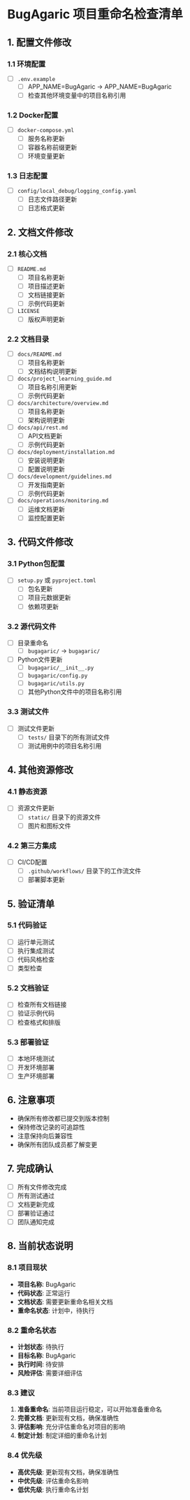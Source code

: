 # BugAgaric 项目重命名检查清单

## 1. 配置文件修改

### 1.1 环境配置
- [ ] `.env.example`
  - [ ] APP_NAME=BugAgaric -> APP_NAME=BugAgaric
  - [ ] 检查其他环境变量中的项目名称引用

### 1.2 Docker配置
- [ ] `docker-compose.yml`
  - [ ] 服务名称更新
  - [ ] 容器名称前缀更新
  - [ ] 环境变量更新

### 1.3 日志配置
- [ ] `config/local_debug/logging_config.yaml`
  - [ ] 日志文件路径更新
  - [ ] 日志格式更新

## 2. 文档文件修改

### 2.1 核心文档
- [ ] `README.md`
  - [ ] 项目名称更新
  - [ ] 项目描述更新
  - [ ] 文档链接更新
  - [ ] 示例代码更新

- [ ] `LICENSE`
  - [ ] 版权声明更新

### 2.2 文档目录
- [ ] `docs/README.md`
  - [ ] 项目名称更新
  - [ ] 文档结构说明更新

- [ ] `docs/project_learning_guide.md`
  - [ ] 项目名称引用更新
  - [ ] 示例代码更新

- [ ] `docs/architecture/overview.md`
  - [ ] 项目名称更新
  - [ ] 架构说明更新

- [ ] `docs/api/rest.md`
  - [ ] API文档更新
  - [ ] 示例代码更新

- [ ] `docs/deployment/installation.md`
  - [ ] 安装说明更新
  - [ ] 配置说明更新

- [ ] `docs/development/guidelines.md`
  - [ ] 开发指南更新
  - [ ] 示例代码更新

- [ ] `docs/operations/monitoring.md`
  - [ ] 运维文档更新
  - [ ] 监控配置更新

## 3. 代码文件修改

### 3.1 Python包配置
- [ ] `setup.py` 或 `pyproject.toml`
  - [ ] 包名更新
  - [ ] 项目元数据更新
  - [ ] 依赖项更新

### 3.2 源代码文件
- [ ] 目录重命名
  - [ ] `bugagaric/` -> `bugagaric/`

- [ ] Python文件更新
  - [ ] `bugagaric/__init__.py`
  - [ ] `bugagaric/config.py`
  - [ ] `bugagaric/utils.py`
  - [ ] 其他Python文件中的项目名称引用

### 3.3 测试文件
- [ ] 测试文件更新
  - [ ] `tests/` 目录下的所有测试文件
  - [ ] 测试用例中的项目名称引用

## 4. 其他资源修改

### 4.1 静态资源
- [ ] 资源文件更新
  - [ ] `static/` 目录下的资源文件
  - [ ] 图片和图标文件

### 4.2 第三方集成
- [ ] CI/CD配置
  - [ ] `.github/workflows/` 目录下的工作流文件
  - [ ] 部署脚本更新

## 5. 验证清单

### 5.1 代码验证
- [ ] 运行单元测试
- [ ] 执行集成测试
- [ ] 代码风格检查
- [ ] 类型检查

### 5.2 文档验证
- [ ] 检查所有文档链接
- [ ] 验证示例代码
- [ ] 检查格式和排版

### 5.3 部署验证
- [ ] 本地环境测试
- [ ] 开发环境部署
- [ ] 生产环境部署

## 6. 注意事项

- 确保所有修改都已提交到版本控制
- 保持修改记录的可追踪性
- 注意保持向后兼容性
- 确保所有团队成员都了解变更

## 7. 完成确认

- [ ] 所有文件修改完成
- [ ] 所有测试通过
- [ ] 文档更新完成
- [ ] 部署验证通过
- [ ] 团队通知完成

## 8. 当前状态说明

### 8.1 项目现状
- **项目名称**: BugAgaric
- **代码状态**: 正常运行
- **文档状态**: 需要更新重命名相关文档
- **重命名状态**: 计划中，待执行

### 8.2 重命名状态
- **计划状态**: 待执行
- **目标名称**: BugAgaric
- **执行时间**: 待安排
- **风险评估**: 需要详细评估

### 8.3 建议
1. **准备重命名**: 当前项目运行稳定，可以开始准备重命名
2. **完善文档**: 更新现有文档，确保准确性
3. **评估影响**: 充分评估重命名对项目的影响
4. **制定计划**: 制定详细的重命名计划

### 8.4 优先级
- **高优先级**: 更新现有文档，确保准确性
- **中优先级**: 评估重命名影响
- **低优先级**: 执行重命名计划 